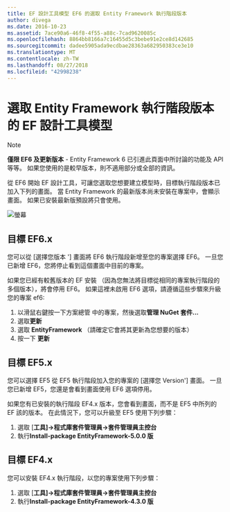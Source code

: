 ```yaml
---
title: EF 設計工具模型 EF6 的選取 Entity Framework 執行階段版本
author: divega
ms.date: 2016-10-23
ms.assetid: 7ace90a6-46f8-4f55-a88c-7cad9620085c
ms.openlocfilehash: 8864bb8166a7c16455d5c3bebe91e2ce8d142685
ms.sourcegitcommit: dadee5905ada9ecdbae28363a682950383ce3e10
ms.translationtype: MT
ms.contentlocale: zh-TW
ms.lasthandoff: 08/27/2018
ms.locfileid: "42998238"
---
```

# <a name="selecting-entity-framework-runtime-version-for-ef-designer-models"></a>選取 Entity Framework 執行階段版本的 EF 設計工具模型
> [!NOTE]
> **僅限 EF6 及更新版本** - Entity Framework 6 已引進此頁面中所討論的功能及 API 等等。 如果您使用的是較早版本，則不適用部分或全部的資訊。

從 EF6 開始 EF 設計工具，可讓您選取您想要建立模型時，目標執行階段版本已加入下列的畫面。 當 Entity Framework 的最新版本尚未安裝在專案中，會顯示畫面。 如果已安裝最新版預設將只會使用。

![螢幕](~/ef6/media/screen.png)


## <a name="targeting-ef6x"></a>目標 EF6.x

您可以從 [選擇您版本 '] 畫面將 EF6 執行階段新增至您的專案選擇 EF6。 一旦您已新增 EF6，您將停止看到這個畫面中目前的專案。

如果您已經有較舊版本的 EF 安裝 （因為您無法將目標從相同的專案執行階段的多個版本），將會停用 EF6。 如果這裡未啟用 EF6 選項，請遵循這些步驟來升級您的專案 ef6:

1.  以滑鼠右鍵按一下方案總管 中的專案，然後選取**管理 NuGet 套件...**
2.  選取**更新**
3.  選取  **EntityFramework** （請確定它會將其更新為您想要的版本）
4.  按一下 **更新**

 

## <a name="targeting-ef5x"></a>目標 EF5.x

您可以選擇 EF5 從 EF5 執行階段加入您的專案的 [選擇您 Version'] 畫面。 一旦您已新增 EF5，您還是會看到畫面使用 EF6 選項停用。

如果您有已安裝的執行階段 EF4.x 版本，您會看到畫面，而不是 EF5 中所列的 EF 該的版本。 在此情況下，您可以升級至 EF5 使用下列步驟：

1.  選取 [**工具]-&gt;程式庫套件管理員-&gt;套件管理員主控台**
2.  執行**Install-package EntityFramework-5.0.0 版**

 

## <a name="targeting-ef4x"></a>目標 EF4.x

您可以安裝 EF4.x 執行階段，以您的專案使用下列步驟：

1.  選取 [**工具]-&gt;程式庫套件管理員-&gt;套件管理員主控台**
2.  執行**Install-package EntityFramework-4.3.0 版**
